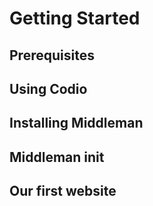 # Getting Started

## Prerequisites

## Using Codio

## Installing Middleman

## Middleman init

## Our first website